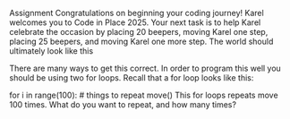 Assignment
Congratulations on beginning your coding journey! Karel welcomes you to Code in Place 2025. Your next task is to help Karel celebrate the occasion by placing 20 beepers, moving Karel one step, placing 25 beepers, and moving Karel one more step. The world should ultimately look like this



There are many ways to get this correct. In order to program this well you should be using two for loops. Recall that a for loop looks like this:

for i in range(100):
    # things to repeat
    move()
This for loops repeats move 100 times. What do you want to repeat, and how many times?
